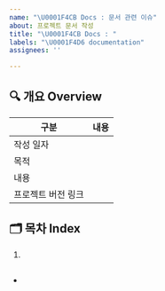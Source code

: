 ```yaml
---
name: "\U0001F4CB Docs : 문서 관련 이슈"
about: 프로젝트 문서 작성
title: "\U0001F4CB Docs : "
labels: "\U0001F4D6 documentation"
assignees: ''

---
```


<!-- 변경 내용  -->
## 🔍 개요 Overview
| 구분 | 내용 |
| --- | --- |
| 작성 일자 |  |
| 목적 |  |
| 내용 |  |
| 프로젝트 버전 링크 |  |

<!-- 아라비안 숫자를 index로 하는 목차 -->
## 🗂️ 목차 Index
1.

<!-- 문서 내용 작성 -->
## 
-

